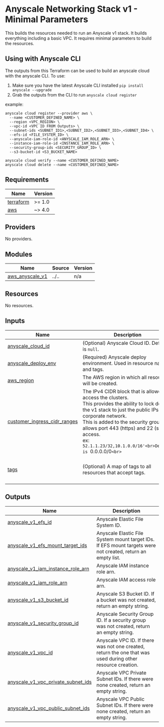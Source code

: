 # Anyscale Networking Stack v1 - Minimal Parameters

This builds the resources needed to run an Anyscale v1 stack. It builds everything including a basic VPC.
It requires minimal parameters to build the resources.

## Using with Anyscale CLI

The outputs from this Terraform can be used to build an anyscale cloud with the anyscale CLI. To use:
1. Make sure you have the latest Anyscale CLI installed `pip install anyscale --upgrade`
2. Grab the outputs from the CLI to run `anyscale cloud register`

example:

```
anyscale cloud register --provider aws \
  --name <CUSTOMER_DEFINED_NAME> \
  --region <VPC_REGION> \
  --vpc-id <VPC ID FROM Outputs> \
  --subnet-ids <SUBNET_ID1>,<SUBNET_ID2>,<SUBNET_ID3>,<SUBNET_ID4> \
  --efs-id <FILE_SYSTEM_ID> \
  --anyscale-iam-role-id <ANYSCALE_IAM_ROLE_ARN> \
  --instance-iam-role-id <INSTANCE_IAM_ROLE_ARN> \
  --security-group-ids <SECURITY_GROUP_ID> \
  --s3-bucket-id <S3_BUCKET_NAME>

anyscale cloud verify --name <CUSTOMER_DEFINED_NAME>
anyscale cloud delete --name <CUSTOMER_DEFINED_NAME>
```

<!-- BEGINNING OF PRE-COMMIT-TERRAFORM DOCS HOOK -->
## Requirements

| Name | Version |
|------|---------|
| <a name="requirement_terraform"></a> [terraform](#requirement\_terraform) | >= 1.0 |
| <a name="requirement_aws"></a> [aws](#requirement\_aws) | ~> 4.0 |

## Providers

No providers.

## Modules

| Name | Source | Version |
|------|--------|---------|
| <a name="module_aws_anyscale_v1"></a> [aws\_anyscale\_v1](#module\_aws\_anyscale\_v1) | ../.. | n/a |

## Resources

No resources.

## Inputs

| Name | Description | Type | Default | Required |
|------|-------------|------|---------|:--------:|
| <a name="input_anyscale_cloud_id"></a> [anyscale\_cloud\_id](#input\_anyscale\_cloud\_id) | (Optional) Anyscale Cloud ID. Default is `null`. | `string` | `null` | no |
| <a name="input_anyscale_deploy_env"></a> [anyscale\_deploy\_env](#input\_anyscale\_deploy\_env) | (Required) Anyscale deploy environment. Used in resource names and tags. | `string` | n/a | yes |
| <a name="input_aws_region"></a> [aws\_region](#input\_aws\_region) | The AWS region in which all resources will be created. | `string` | n/a | yes |
| <a name="input_customer_ingress_cidr_ranges"></a> [customer\_ingress\_cidr\_ranges](#input\_customer\_ingress\_cidr\_ranges) | The IPv4 CIDR block that is allowed to access the clusters.<br>This provides the ability to lock down the v1 stack to just the public IPs of a corporate network.<br>This is added to the security group and allows port 443 (https) and 22 (ssh) access.<br>ex: `52.1.1.23/32,10.1.0.0/16'<br>Default is `0.0.0.0/0`<br>` | `string` | `"0.0.0.0/0"` | no |
| <a name="input_tags"></a> [tags](#input\_tags) | (Optional) A map of tags to all resources that accept tags. | `map(string)` | <pre>{<br>  "environment": "test",<br>  "test": true<br>}</pre> | no |

## Outputs

| Name | Description |
|------|-------------|
| <a name="output_anyscale_v1_efs_id"></a> [anyscale\_v1\_efs\_id](#output\_anyscale\_v1\_efs\_id) | Anyscale Elastic File System ID. |
| <a name="output_anyscale_v1_efs_mount_target_ids"></a> [anyscale\_v1\_efs\_mount\_target\_ids](#output\_anyscale\_v1\_efs\_mount\_target\_ids) | Anyscale Elastic File System mount target IDs. If EFS mount targets were not created, return an empty list. |
| <a name="output_anyscale_v1_iam_instance_role_arn"></a> [anyscale\_v1\_iam\_instance\_role\_arn](#output\_anyscale\_v1\_iam\_instance\_role\_arn) | Anyscale IAM instance role arn. |
| <a name="output_anyscale_v1_iam_role_arn"></a> [anyscale\_v1\_iam\_role\_arn](#output\_anyscale\_v1\_iam\_role\_arn) | Anyscale IAM access role arn. |
| <a name="output_anyscale_v1_s3_bucket_id"></a> [anyscale\_v1\_s3\_bucket\_id](#output\_anyscale\_v1\_s3\_bucket\_id) | Anyscale S3 Bucket ID. If a bucket was not created, return an empty string. |
| <a name="output_anyscale_v1_security_group_id"></a> [anyscale\_v1\_security\_group\_id](#output\_anyscale\_v1\_security\_group\_id) | Anyscale Security Group ID. If a security group was not created, return an empty string. |
| <a name="output_anyscale_v1_vpc_id"></a> [anyscale\_v1\_vpc\_id](#output\_anyscale\_v1\_vpc\_id) | Anyscale VPC ID. If there was not one created, return the one that was used during other resource creation. |
| <a name="output_anyscale_v1_vpc_private_subnet_ids"></a> [anyscale\_v1\_vpc\_private\_subnet\_ids](#output\_anyscale\_v1\_vpc\_private\_subnet\_ids) | Anyscale VPC Private Subnet IDs. If there were none created, return an empty string. |
| <a name="output_anyscale_v1_vpc_public_subnet_ids"></a> [anyscale\_v1\_vpc\_public\_subnet\_ids](#output\_anyscale\_v1\_vpc\_public\_subnet\_ids) | Anyscale VPC Public Subnet IDs. If there were none created, return an empty string. |
<!-- END OF PRE-COMMIT-TERRAFORM DOCS HOOK -->
